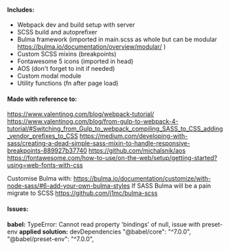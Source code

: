 #### Includes:
- Webpack dev and build setup with server
- SCSS build and autoprefixer
- Bulma framework (imported in main.scss as whole but can be modular <https://bulma.io/documentation/overview/modular/> ) 
- Custom SCSS mixins (breakpoints)
- Fontawesome 5 icons (imported in head)
- AOS (don't forget to init if needed)
- Custom modal module
- Utility functions (fn after page load)

#### Made with reference to:

<https://www.valentinog.com/blog/webpack-tutorial/>
<https://www.valentinog.com/blog/from-gulp-to-webpack-4-tutorial/#Switching_from_Gulp_to_webpack_compiling_SASS_to_CSS_adding_vendor_prefixes_to_CSS>
<https://medium.com/developing-with-sass/creating-a-dead-simple-sass-mixin-to-handle-responsive-breakpoints-889927b37740>
<https://github.com/michalsnik/aos>
<https://fontawesome.com/how-to-use/on-the-web/setup/getting-started?using=web-fonts-with-css>

Customise Bulma with:
<https://bulma.io/documentation/customize/with-node-sass/#6-add-your-own-bulma-styles>
If SASS Bulma will be a pain migrate to SCSS https://github.com/j1mc/bulma-scss


#### Issues:

**babel:** TypeError: Cannot read property 'bindings' of null, issue with preset-env
**applied solution:**
    devDependencies
    "@babel/core": "^7.0.0",
    "@babel/preset-env": "^7.0.0",


